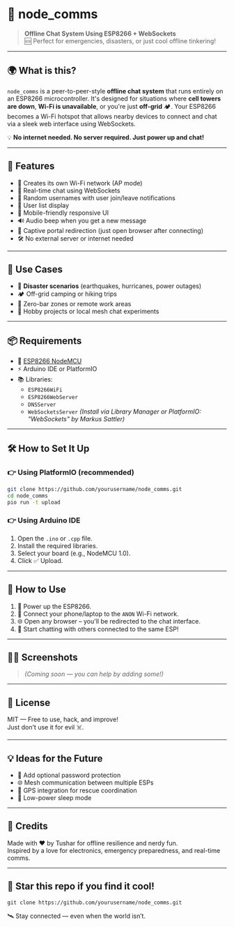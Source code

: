 # 📡 node_comms

> **Offline Chat System Using ESP8266 + WebSockets**  
> 🆘 Perfect for emergencies, disasters, or just cool offline tinkering!

---

## 🌍 What is this?

`node_comms` is a peer-to-peer-style **offline chat system** that runs entirely on an ESP8266 microcontroller. It's designed for situations where **cell towers are down**, **Wi-Fi is unavailable**, or you're just **off-grid** 🏕️. Your ESP8266 becomes a Wi-Fi hotspot that allows nearby devices to connect and chat via a sleek web interface using WebSockets.

💡 **No internet needed. No server required. Just power up and chat!**

---

## 🚀 Features

- 📡 Creates its own Wi-Fi network (AP mode)
- 💬 Real-time chat using WebSockets
- 👥 Random usernames with user join/leave notifications
- 📜 User list display
- 📲 Mobile-friendly responsive UI
- 🔊 Audio beep when you get a new message
- 🔁 Captive portal redirection (just open browser after connecting)
- 🛠️ No external server or internet needed

---

## 🧠 Use Cases

- 🚨 **Disaster scenarios** (earthquakes, hurricanes, power outages)
- 🏕️ Off-grid camping or hiking trips
- 📵 Zero-bar zones or remote work areas
- 🧪 Hobby projects or local mesh chat experiments

---

## 📦 Requirements

- 🔌 [ESP8266 NodeMCU](https://www.espressif.com/en/products/socs/esp8266)
- ⚡ Arduino IDE or PlatformIO
- 📚 Libraries:
  - `ESP8266WiFi`
  - `ESP8266WebServer`
  - `DNSServer`
  - `WebSocketsServer` *(Install via Library Manager or PlatformIO: "WebSockets" by Markus Sattler)*

---

## 🛠️ How to Set It Up

### 👉 Using PlatformIO (recommended)
```bash
git clone https://github.com/yourusername/node_comms.git
cd node_comms
pio run -t upload
```

### 👉 Using Arduino IDE

1. Open the `.ino` or `.cpp` file.
2. Install the required libraries.
3. Select your board (e.g., NodeMCU 1.0).
4. Click ✅ Upload.

---

## 📱 How to Use

1. 🔌 Power up the ESP8266.
2. 📶 Connect your phone/laptop to the `ANON` Wi-Fi network.
3. 🌐 Open any browser – you'll be redirected to the chat interface.
4. 💬 Start chatting with others connected to the same ESP!

---

## 🧑‍💻 Screenshots

> _(Coming soon — you can help by adding some!)_

---

## 📜 License

MIT — Free to use, hack, and improve!  
Just don't use it for evil ☠️.

---

## 💡 Ideas for the Future

- 🔐 Add optional password protection
- 🌐 Mesh communication between multiple ESPs
- 🧭 GPS integration for rescue coordination
- 🔋 Low-power sleep mode

---

## 🙌 Credits

Made with ❤️ by Tushar for offline resilience and nerdy fun.  
Inspired by a love for electronics, emergency preparedness, and real-time comms.

---

## 🌟 Star this repo if you find it cool!

```
git clone https://github.com/yourusername/node_comms.git
```

🛰️ Stay connected — even when the world isn’t.


